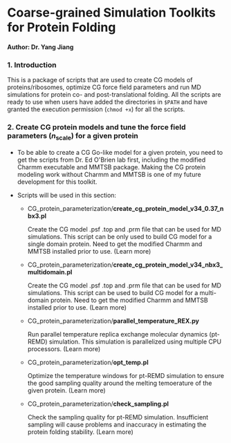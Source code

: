 # Coarse-grained Simulation Toolkits for Protein Folding
#### Author: Dr. Yang Jiang

### 1. Introduction
This is a package of scripts that are used to create CG models of proteins/ribosomes, optimize CG force field parameters and run MD simulations for protein co- and post-translational folding. All the scripts are ready to use when users have added the directories in `$PATH` and have granted the execution permission (`chmod +x`) for all the scripts. 

### 2. Create CG protein models and tune the force field parameters (*n*<sub>scale</sub>) for a given protein
- To be able to create a CG Go-like model for a given protein, you need to get the scripts from Dr. Ed O'Brien lab first, including the modified Charmm executable and MMTSB package. Making the CG protein modeling work without Charmm and MMTSB is one of my future development for this toolkit.

- Scripts will be used in this section:
  - CG_protein_parameterization/**create_cg_protein_model_v34_0.37_nbx3.pl**
    
    Create the CG model .psf .top and .prm file that can be used for MD simulations. This script can be only used to build CG model for a single domain protein. Need to get the modified Charmm and MMTSB installed prior to use. (Learn more)
  - CG_protein_parameterization/**create_cg_protein_model_v34_nbx3_multidomain.pl**
    
    Create the CG model .psf .top and .prm file that can be used for MD simulations. This script can be used to build CG model for a multi-domain protein. Need to get the modified Charmm and MMTSB installed prior to use. (Learn more)
  - CG_protein_parameterization/**parallel_temperature_REX.py**
    
    Run parallel temperature replica exchange molecular dynamics (pt-REMD) simulation. This simulation is parallelized using multiple CPU processors. (Learn more)
  - CG_protein_parameterization/**opt_temp.pl**
  
    Optimize the temperature windows for pt-REMD simulation to ensure the good sampling quality around the melting temoerature of the given protein. (Learn more)
  - CG_protein_parameterization/**check_sampling.pl**
  
    Check the sampling quality for pt-REMD simulation. Insufficient sampling will cause problems and inaccuracy in estimating the protein folding stability. (Learn more)
